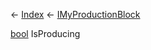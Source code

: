 ← [Index](Api-Index) ← [IMyProductionBlock](Sandbox.ModAPI.Ingame.IMyProductionBlock)

[bool](System.Boolean) IsProducing
